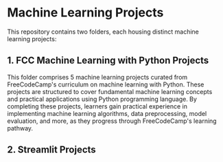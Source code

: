 # Machine Learning Projects

This repository contains two folders, each housing distinct machine learning projects:

## 1. FCC Machine Learning with Python Projects

This folder comprises 5 machine learning projects curated from FreeCodeCamp's curriculum on machine learning with Python. These projects are structured to cover fundamental machine learning concepts and practical applications using Python programming language. By completing these projects, learners gain practical experience in implementing machine learning algorithms, data preprocessing, model evaluation, and more, as they progress through FreeCodeCamp's learning pathway.

## 2. Streamlit Projects
